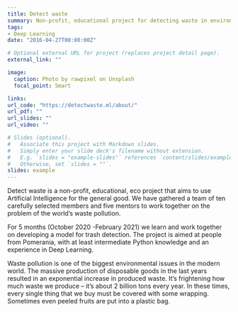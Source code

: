 ```yaml
---
title: Detect waste
summary: Non-profit, educational project for detecting waste in environment
tags:
- Deep Learning
date: "2016-04-27T00:00:00Z"

# Optional external URL for project (replaces project detail page).
external_link: ""

image:
  caption: Photo by rawpixel on Unsplash
  focal_point: Smart

links:
url_code: "https://detectwaste.ml/about/"
url_pdf: ""
url_slides: ""
url_video: ""

# Slides (optional).
#   Associate this project with Markdown slides.
#   Simply enter your slide deck's filename without extension.
#   E.g. `slides = "example-slides"` references `content/slides/example-slides.md`.
#   Otherwise, set `slides = ""`.
slides: example
---
```


Detect waste is a non-profit, educational, eco project that aims to use Artificial Intelligence for the general good. We have gathered a team of ten carefully selected members and five mentors to work together on the problem of the world’s waste pollution.

For 5 months (October 2020 -February 2021) we learn and work together on developing a model for trash detection. The project is aimed at people from Pomerania, with at least intermediate Python knowledge and an experience in Deep Learning.

Waste pollution is one of the biggest environmental issues in the modern world. The massive production of disposable goods in the last years resulted in an exponential increase in produced waste. It’s frightening how much waste we produce – it’s about 2 billion tons every year. In these times, every single thing that we buy must be covered with some wrapping. Sometimes even peeled fruits are put into a plastic bag.
